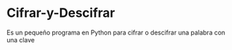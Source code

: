 # Cifrar-y-Descifrar
Es un pequeño programa en Python para cifrar o descifrar una palabra con una clave
